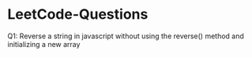 # LeetCode-Questions

Q1: Reverse a string in javascript without using the reverse() method and initializing a new array
